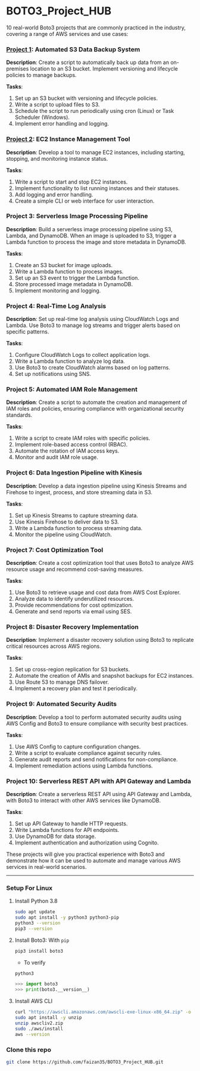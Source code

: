 # BOTO3_Project_HUB

10 real-world Boto3 projects that are commonly practiced in the industry, covering a range of AWS services and use cases:

### [Project 1](./01-Project/Readme.md): Automated S3 Data Backup System

**Description**: Create a script to automatically back up data from an on-premises location to an S3 bucket. Implement versioning and lifecycle policies to manage backups.

**Tasks**:

1. Set up an S3 bucket with versioning and lifecycle policies.
2. Write a script to upload files to S3.
3. Schedule the script to run periodically using cron (Linux) or Task Scheduler (Windows).
4. Implement error handling and logging.

### [Project 2](./02-Project/Readme.md): EC2 Instance Management Tool

**Description**: Develop a tool to manage EC2 instances, including starting, stopping, and monitoring instance status.

**Tasks**:

1. Write a script to start and stop EC2 instances.
2. Implement functionality to list running instances and their statuses.
3. Add logging and error handling.
4. Create a simple CLI or web interface for user interaction.

### Project 3: Serverless Image Processing Pipeline

**Description**: Build a serverless image processing pipeline using S3, Lambda, and DynamoDB. When an image is uploaded to S3, trigger a Lambda function to process the image and store metadata in DynamoDB.

**Tasks**:

1. Create an S3 bucket for image uploads.
2. Write a Lambda function to process images.
3. Set up an S3 event to trigger the Lambda function.
4. Store processed image metadata in DynamoDB.
5. Implement monitoring and logging.

### Project 4: Real-Time Log Analysis

**Description**: Set up real-time log analysis using CloudWatch Logs and Lambda. Use Boto3 to manage log streams and trigger alerts based on specific patterns.

**Tasks**:

1. Configure CloudWatch Logs to collect application logs.
2. Write a Lambda function to analyze log data.
3. Use Boto3 to create CloudWatch alarms based on log patterns.
4. Set up notifications using SNS.

### Project 5: Automated IAM Role Management

**Description**: Create a script to automate the creation and management of IAM roles and policies, ensuring compliance with organizational security standards.

**Tasks**:

1. Write a script to create IAM roles with specific policies.
2. Implement role-based access control (RBAC).
3. Automate the rotation of IAM access keys.
4. Monitor and audit IAM role usage.

### Project 6: Data Ingestion Pipeline with Kinesis

**Description**: Develop a data ingestion pipeline using Kinesis Streams and Firehose to ingest, process, and store streaming data in S3.

**Tasks**:

1. Set up Kinesis Streams to capture streaming data.
2. Use Kinesis Firehose to deliver data to S3.
3. Write a Lambda function to process streaming data.
4. Monitor the pipeline using CloudWatch.

### Project 7: Cost Optimization Tool

**Description**: Create a cost optimization tool that uses Boto3 to analyze AWS resource usage and recommend cost-saving measures.

**Tasks**:

1. Use Boto3 to retrieve usage and cost data from AWS Cost Explorer.
2. Analyze data to identify underutilized resources.
3. Provide recommendations for cost optimization.
4. Generate and send reports via email using SES.

### Project 8: Disaster Recovery Implementation

**Description**: Implement a disaster recovery solution using Boto3 to replicate critical resources across AWS regions.

**Tasks**:

1. Set up cross-region replication for S3 buckets.
2. Automate the creation of AMIs and snapshot backups for EC2 instances.
3. Use Route 53 to manage DNS failover.
4. Implement a recovery plan and test it periodically.

### Project 9: Automated Security Audits

**Description**: Develop a tool to perform automated security audits using AWS Config and Boto3 to ensure compliance with security best practices.

**Tasks**:

1. Use AWS Config to capture configuration changes.
2. Write a script to evaluate compliance against security rules.
3. Generate audit reports and send notifications for non-compliance.
4. Implement remediation actions using Lambda functions.

### Project 10: Serverless REST API with API Gateway and Lambda

**Description**: Create a serverless REST API using API Gateway and Lambda, with Boto3 to interact with other AWS services like DynamoDB.

**Tasks**:

1. Set up API Gateway to handle HTTP requests.
2. Write Lambda functions for API endpoints.
3. Use DynamoDB for data storage.
4. Implement authentication and authorization using Cognito.

These projects will give you practical experience with Boto3 and demonstrate how it can be used to automate and manage various AWS services in real-world scenarios.

---

### Setup For Linux

1. Install Python 3.8

   ```sh
   sudo apt update
   sudo apt install -y python3 python3-pip
   python3 --version
   pip3 --version
   ```

2. Install Boto3: With `pip`

   ```sh
   pip3 install boto3
   ```

   - To verify

   ```sh
   python3
   ```

   ```py
   >>> import boto3
   >>> print(boto3.__version__)
   ```

3. Install AWS CLI

   ```sh
   curl "https://awscli.amazonaws.com/awscli-exe-linux-x86_64.zip" -o "awscliv2.zip"
   sudo apt install -y unzip
   unzip awscliv2.zip
   sudo ./aws/install
   aws --version
   ```

### Clone this repo

```sh
git clone https://github.com/faizan35/BOTO3_Project_HUB.git
```
